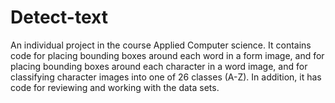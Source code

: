 # Detect-text
An individual project in the course Applied Computer science. It contains code for 
placing bounding boxes around each word in a form image, and for placing bounding boxes around each
character in a word image, and for classifying character images into one of 26 classes (A-Z).
In addition, it has code for reviewing and working with the data sets.
